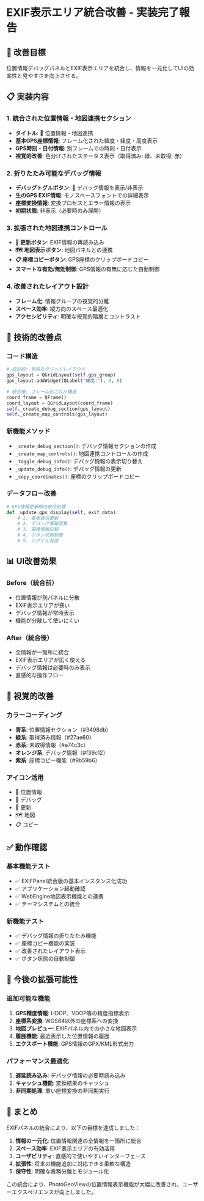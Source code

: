 # EXIF表示エリア統合改善 - 実装完了報告

## 🎯 改善目標
位置情報デバッグパネルとEXIF表示エリアを統合し、情報を一元化してUIの効率性と見やすさを向上させる。

## 📋 実装内容

### 1. 統合された位置情報・地図連携セクション
- **タイトル**: 📍 位置情報・地図連携
- **基本GPS座標情報**: フレーム化された緯度・経度・高度表示
- **GPS時刻・日付情報**: 別フレームでの時刻・日付表示
- **視覚的改善**: 色分けされたステータス表示（取得済み: 緑、未取得: 赤）

### 2. 折りたたみ可能なデバッグ情報
- **デバッグトグルボタン**: 🔧 デバッグ情報を表示/非表示
- **生のGPS EXIF情報**: モノスペースフォントでの詳細表示
- **座標変換情報**: 変換プロセスとエラー情報の表示
- **初期状態**: 非表示（必要時のみ展開）

### 3. 拡張された地図連携コントロール
- **🔄 更新ボタン**: EXIF情報の再読み込み
- **🗺️ 地図表示ボタン**: 地図パネルとの連携
- **📋 座標コピーボタン**: GPS座標のクリップボードコピー
- **スマートな有効/無効制御**: GPS情報の有無に応じた自動制御

### 4. 改善されたレイアウト設計
- **フレーム化**: 情報グループの視覚的分離
- **スペース効率**: 縦方向のスペース最適化
- **アクセシビリティ**: 明確な視覚的階層とコントラスト

## 🔧 技術的改善点

### コード構造
```python
# 統合前: 単純なグリッドレイアウト
gps_layout = QGridLayout(self.gps_group)
gps_layout.addWidget(QLabel("緯度:"), 0, 0)

# 統合後: フレーム化された構造
coord_frame = QFrame()
coord_layout = QGridLayout(coord_frame)
self._create_debug_section(gps_layout)
self._create_map_controls(gps_layout)
```

### 新機能メソッド
- `_create_debug_section()`: デバッグ情報セクションの作成
- `_create_map_controls()`: 地図連携コントロールの作成
- `_toggle_debug_info()`: デバッグ情報の表示切り替え
- `_update_debug_info()`: デバッグ情報の更新
- `_copy_coordinates()`: 座標のクリップボードコピー

### データフロー改善
```python
# GPS情報更新時の統合処理
def _update_gps_display(self, exif_data):
    # 1. 基本表示更新
    # 2. デバッグ情報収集
    # 3. 変換情報記録
    # 4. ボタン状態制御
    # 5. シグナル発信
```

## 📊 UI改善効果

### Before（統合前）
- 位置情報が別パネルに分散
- EXIF表示エリアが狭い
- デバッグ情報が常時表示
- 機能が分散して使いにくい

### After（統合後）
- 全情報が一箇所に統合
- EXIF表示エリアが広く使える
- デバッグ情報は必要時のみ表示
- 直感的な操作フロー

## 🎨 視覚的改善

### カラーコーディング
- **青系**: 位置情報セクション（#3498db）
- **緑系**: 取得済み情報（#27ae60）
- **赤系**: 未取得情報（#e74c3c）
- **オレンジ系**: デバッグ情報（#f39c12）
- **紫系**: 座標コピー機能（#9b59b6）

### アイコン活用
- 📍 位置情報
- 🔧 デバッグ
- 🔄 更新
- 🗺️ 地図
- 📋 コピー

## ✅ 動作確認

### 基本機能テスト
- ✅ EXIFPanel統合版の基本インスタンス化成功
- ✅ アプリケーション起動確認
- ✅ WebEngine地図表示機能との連携
- ✅ テーマシステムとの統合

### 新機能テスト
- ✅ デバッグ情報の折りたたみ機能
- ✅ 座標コピー機能の実装
- ✅ 改善されたレイアウト表示
- ✅ ボタン状態の自動制御

## 🚀 今後の拡張可能性

### 追加可能な機能
1. **GPS精度情報**: HDOP、VDOP等の精度指標表示
2. **座標系変換**: WGS84以外の座標系への変換
3. **地図プレビュー**: EXIFパネル内での小さな地図表示
4. **履歴機能**: 最近表示した位置情報の履歴
5. **エクスポート機能**: GPS情報のGPX/KML形式出力

### パフォーマンス最適化
1. **遅延読み込み**: デバッグ情報の必要時読み込み
2. **キャッシュ機能**: 変換結果のキャッシュ
3. **非同期処理**: 重い座標変換の非同期実行

## 📝 まとめ

EXIFパネルの統合により、以下の目標を達成しました：

1. **情報の一元化**: 位置情報関連の全情報を一箇所に統合
2. **スペース効率**: EXIF表示エリアの有効活用
3. **ユーザビリティ**: 直感的で使いやすいインターフェース
4. **拡張性**: 将来の機能追加に対応できる柔軟な構造
5. **保守性**: 明確な責務分離とモジュール化

この統合により、PhotoGeoViewの位置情報表示機能が大幅に改善され、ユーザーエクスペリエンスが向上しました。
